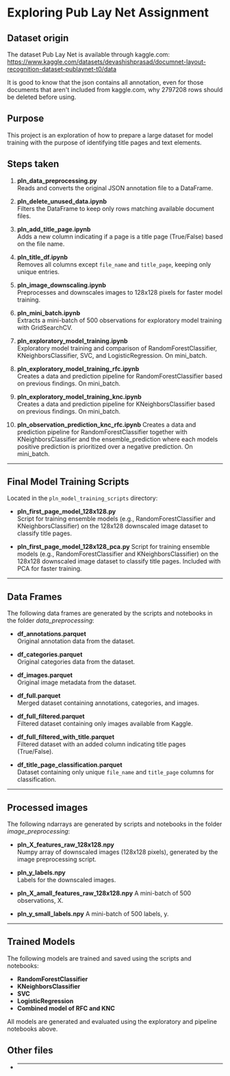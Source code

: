 # Exploring Pub Lay Net Assignment

## Dataset origin
The dataset Pub Lay Net is available through kaggle.com:
https://www.kaggle.com/datasets/devashishprasad/documnet-layout-recognition-dataset-publaynet-t0/data

It is good to know that the json contains all annotation, even for those documents that aren't included from kaggle.com, why 2797208 rows should be deleted before using.

## Purpose
This project is an exploration of how to prepare a large dataset for model training with the purpose of identifying title pages and text elements.

## Steps taken

1. **pln_data_preprocessing.py**  
   Reads and converts the original JSON annotation file to a DataFrame.

2. **pln_delete_unused_data.ipynb**  
   Filters the DataFrame to keep only rows matching available document files.

3. **pln_add_title_page.ipynb**  
   Adds a new column indicating if a page is a title page (True/False) based on the file name.

4. **pln_title_df.ipynb**  
   Removes all columns except `file_name` and `title_page`, keeping only unique entries.

5. **pln_image_downscaling.ipynb**  
   Preprocesses and downscales images to 128x128 pixels for faster model training.

6. **pln_mini_batch.ipynb**  
   Extracts a mini-batch of 500 observations for exploratory model training with GridSearchCV.

7. **pln_exploratory_model_training.ipynb**  
   Exploratory model training and comparison of RandomForestClassifier, KNeighborsClassifier, SVC, and LogisticRegression. On mini_batch.

8. **pln_exploratory_model_training_rfc.ipynb**  
   Creates a data and prediction pipeline for RandomForestClassifier based on previous findings. On mini_batch.

9. **pln_exploratory_model_training_knc.ipynb**  
   Creates a data and prediction pipeline for KNeighborsClassifier based on previous findings. On mini_batch.

10. **pln_observation_prediction_knc_rfc.ipynb**
    Creates a data and prediction pipeline for RandomForestClassifier together with KNeighborsClassifier and the ensemble_prediction where each models positive prediction is prioritized over a negative prediction. On mini_batch.

---

## Final Model Training Scripts

Located in the `pln_model_training_scripts` directory:

- **pln_first_page_model_128x128.py**  
  Script for training ensemble models (e.g., RandomForestClassifier and KNeighborsClassifier) on the 128x128 downscaled image dataset to classify title pages.

- **pln_first_page_model_128x128_pca.py**
    Script for training ensemble models (e.g., RandomForestClassifier and KNeighborsClassifier) on the 128x128 downscaled image dataset to classify title pages. Included with PCA for faster training.

---

## Data Frames

The following data frames are generated by the scripts and notebooks in the folder *data_preprocessing*:

- **df_annotations.parquet**  
  Original annotation data from the dataset.

- **df_categories.parquet**  
  Original categories data from the dataset.

- **df_images.parquet**  
  Original image metadata from the dataset.

- **df_full.parquet**  
  Merged dataset containing annotations, categories, and images.

- **df_full_filtered.parquet**  
  Filtered dataset containing only images available from Kaggle.

- **df_full_filtered_with_title.parquet**  
  Filtered dataset with an added column indicating title pages (True/False).

- **df_title_page_classification.parquet**  
  Dataset containing only unique `file_name` and `title_page` columns for classification.

---

## Processed images

The following ndarrays are generated by scripts and notebooks in the folder *image_preprocessing*:

- **pln_X_features_raw_128x128.npy**  
  Numpy array of downscaled images (128x128 pixels), generated by the image preprocessing script.

- **pln_y_labels.npy**  
  Labels for the downscaled images.

- **pln_X_amall_features_raw_128x128.npy**
    A mini-batch of 500 observations, X.

- **pln_y_small_labels.npy**
    A mini-batch of 500 labels, y.

---

## Trained Models

The following models are trained and saved using the scripts and notebooks:

- **RandomForestClassifier**
- **KNeighborsClassifier**
- **SVC**
- **LogisticRegression**
- **Combined model of RFC and KNC**

All models are generated and evaluated using the exploratory and pipeline notebooks above.

## Other files
- ****